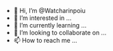 - 👋 Hi, I’m @Watcharinpoiu
- 👀 I’m interested in ...
- 🌱 I’m currently learning ...
- 💞️ I’m looking to collaborate on ...
- 📫 How to reach me ...

<!---
Watcharinpoiu/Watcharinpoiu is a ✨ special ✨ repository because its `README.md` (this file) appears on your GitHub profile.
You can click the Preview link to take a look at your changes.
--->

